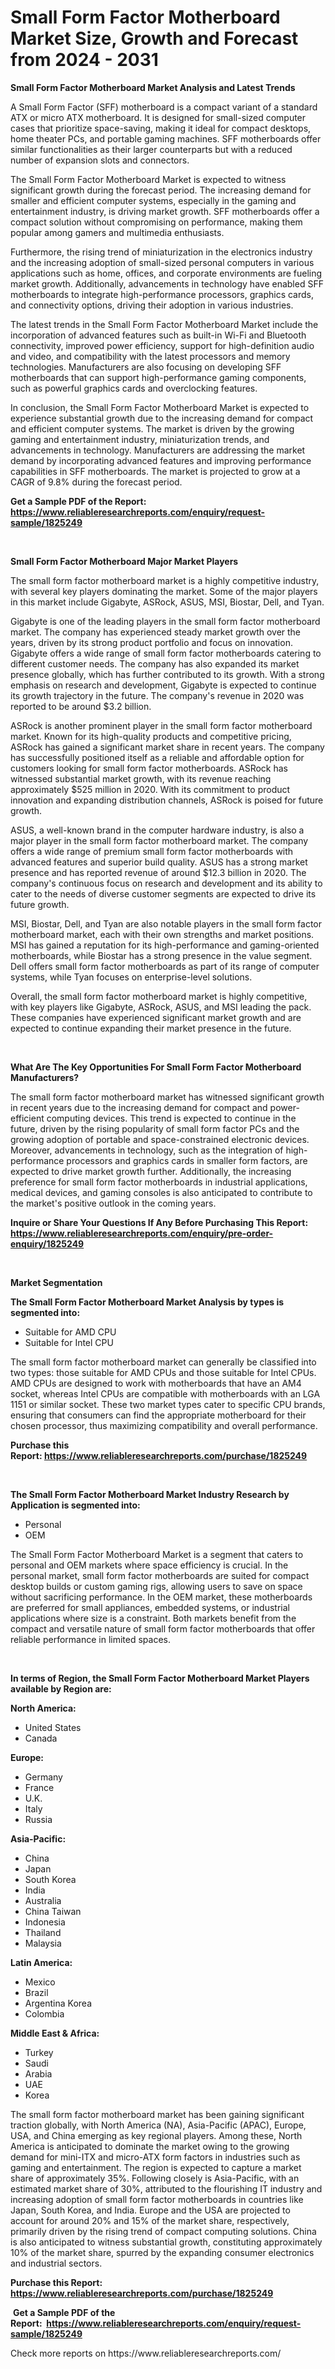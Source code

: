 <p><h1>Small Form Factor Motherboard Market Size, Growth and Forecast from 2024 - 2031</h1></p><p><strong>Small Form Factor Motherboard Market Analysis and Latest Trends</strong></p>
<p><p>A Small Form Factor (SFF) motherboard is a compact variant of a standard ATX or micro ATX motherboard. It is designed for small-sized computer cases that prioritize space-saving, making it ideal for compact desktops, home theater PCs, and portable gaming machines. SFF motherboards offer similar functionalities as their larger counterparts but with a reduced number of expansion slots and connectors.</p><p>The Small Form Factor Motherboard Market is expected to witness significant growth during the forecast period. The increasing demand for smaller and efficient computer systems, especially in the gaming and entertainment industry, is driving market growth. SFF motherboards offer a compact solution without compromising on performance, making them popular among gamers and multimedia enthusiasts.</p><p>Furthermore, the rising trend of miniaturization in the electronics industry and the increasing adoption of small-sized personal computers in various applications such as home, offices, and corporate environments are fueling market growth. Additionally, advancements in technology have enabled SFF motherboards to integrate high-performance processors, graphics cards, and connectivity options, driving their adoption in various industries.</p><p>The latest trends in the Small Form Factor Motherboard Market include the incorporation of advanced features such as built-in Wi-Fi and Bluetooth connectivity, improved power efficiency, support for high-definition audio and video, and compatibility with the latest processors and memory technologies. Manufacturers are also focusing on developing SFF motherboards that can support high-performance gaming components, such as powerful graphics cards and overclocking features.</p><p>In conclusion, the Small Form Factor Motherboard Market is expected to experience substantial growth due to the increasing demand for compact and efficient computer systems. The market is driven by the growing gaming and entertainment industry, miniaturization trends, and advancements in technology. Manufacturers are addressing the market demand by incorporating advanced features and improving performance capabilities in SFF motherboards. The market is projected to grow at a CAGR of 9.8% during the forecast period.</p></p>
<p><strong>Get a Sample PDF of the Report:&nbsp; <a href="https://www.reliableresearchreports.com/enquiry/request-sample/1825249">https://www.reliableresearchreports.com/enquiry/request-sample/1825249</a></strong></p>
<p>&nbsp;</p>
<p><strong>Small Form Factor Motherboard Major Market Players</strong></p>
<p><p>The small form factor motherboard market is a highly competitive industry, with several key players dominating the market. Some of the major players in this market include Gigabyte, ASRock, ASUS, MSI, Biostar, Dell, and Tyan.</p><p>Gigabyte is one of the leading players in the small form factor motherboard market. The company has experienced steady market growth over the years, driven by its strong product portfolio and focus on innovation. Gigabyte offers a wide range of small form factor motherboards catering to different customer needs. The company has also expanded its market presence globally, which has further contributed to its growth. With a strong emphasis on research and development, Gigabyte is expected to continue its growth trajectory in the future. The company's revenue in 2020 was reported to be around $3.2 billion.</p><p>ASRock is another prominent player in the small form factor motherboard market. Known for its high-quality products and competitive pricing, ASRock has gained a significant market share in recent years. The company has successfully positioned itself as a reliable and affordable option for customers looking for small form factor motherboards. ASRock has witnessed substantial market growth, with its revenue reaching approximately $525 million in 2020. With its commitment to product innovation and expanding distribution channels, ASRock is poised for future growth.</p><p>ASUS, a well-known brand in the computer hardware industry, is also a major player in the small form factor motherboard market. The company offers a wide range of premium small form factor motherboards with advanced features and superior build quality. ASUS has a strong market presence and has reported revenue of around $12.3 billion in 2020. The company's continuous focus on research and development and its ability to cater to the needs of diverse customer segments are expected to drive its future growth.</p><p>MSI, Biostar, Dell, and Tyan are also notable players in the small form factor motherboard market, each with their own strengths and market positions. MSI has gained a reputation for its high-performance and gaming-oriented motherboards, while Biostar has a strong presence in the value segment. Dell offers small form factor motherboards as part of its range of computer systems, while Tyan focuses on enterprise-level solutions.</p><p>Overall, the small form factor motherboard market is highly competitive, with key players like Gigabyte, ASRock, ASUS, and MSI leading the pack. These companies have experienced significant market growth and are expected to continue expanding their market presence in the future.</p></p>
<p>&nbsp;</p>
<p><strong>What Are The Key Opportunities For Small Form Factor Motherboard Manufacturers?</strong></p>
<p><p>The small form factor motherboard market has witnessed significant growth in recent years due to the increasing demand for compact and power-efficient computing devices. This trend is expected to continue in the future, driven by the rising popularity of small form factor PCs and the growing adoption of portable and space-constrained electronic devices. Moreover, advancements in technology, such as the integration of high-performance processors and graphics cards in smaller form factors, are expected to drive market growth further. Additionally, the increasing preference for small form factor motherboards in industrial applications, medical devices, and gaming consoles is also anticipated to contribute to the market's positive outlook in the coming years.</p></p>
<p><strong>Inquire or Share Your Questions If Any Before Purchasing This Report: <a href="https://www.reliableresearchreports.com/enquiry/pre-order-enquiry/1825249">https://www.reliableresearchreports.com/enquiry/pre-order-enquiry/1825249</a></strong></p>
<p>&nbsp;</p>
<p><strong>Market Segmentation</strong></p>
<p><strong>The Small Form Factor Motherboard Market Analysis by types is segmented into:</strong></p>
<p><ul><li>Suitable for AMD CPU</li><li>Suitable for Intel CPU</li></ul></p>
<p><p>The small form factor motherboard market can generally be classified into two types: those suitable for AMD CPUs and those suitable for Intel CPUs. AMD CPUs are designed to work with motherboards that have an AM4 socket, whereas Intel CPUs are compatible with motherboards with an LGA 1151 or similar socket. These two market types cater to specific CPU brands, ensuring that consumers can find the appropriate motherboard for their chosen processor, thus maximizing compatibility and overall performance.</p></p>
<p><strong>Purchase this Report:&nbsp;<a href="https://www.reliableresearchreports.com/purchase/1825249">https://www.reliableresearchreports.com/purchase/1825249</a></strong></p>
<p>&nbsp;</p>
<p><strong>The Small Form Factor Motherboard Market Industry Research by Application is segmented into:</strong></p>
<p><ul><li>Personal</li><li>OEM</li></ul></p>
<p><p>The Small Form Factor Motherboard Market is a segment that caters to personal and OEM markets where space efficiency is crucial. In the personal market, small form factor motherboards are suited for compact desktop builds or custom gaming rigs, allowing users to save on space without sacrificing performance. In the OEM market, these motherboards are preferred for small appliances, embedded systems, or industrial applications where size is a constraint. Both markets benefit from the compact and versatile nature of small form factor motherboards that offer reliable performance in limited spaces.</p></p>
<p>&nbsp;</p>
<p><strong>In terms of Region, the Small Form Factor Motherboard Market Players available by Region are:</strong></p>
<p>
    <p> <strong> North America: </strong>
        <ul>
            <li>United States</li>
            <li>Canada</li>
        </ul>
        </p> 
    <p> <strong> Europe: </strong>
        <ul>
            <li>Germany</li>
            <li>France</li>
            <li>U.K.</li>
            <li>Italy</li>
            <li>Russia</li>
        </ul>
        </p> 
    <p> <strong> Asia-Pacific: </strong>
        <ul>
            <li>China</li>
            <li>Japan</li>
            <li>South Korea</li>
            <li>India</li>
            <li>Australia</li>
            <li>China Taiwan</li>
            <li>Indonesia</li>
            <li>Thailand</li>
            <li>Malaysia</li>
        </ul>
        </p> 
    <p> <strong> Latin America: </strong>
        <ul>
            <li>Mexico</li>
            <li>Brazil</li>
            <li>Argentina Korea</li>
            <li>Colombia</li>
        </ul>
        </p> 
    <p> <strong> Middle East & Africa: </strong>
        <ul>
            <li>Turkey</li>
            <li>Saudi</li>
            <li>Arabia</li>
            <li>UAE</li>
            <li>Korea</li>
        </ul>
    </p>
    </p>
<p><p>The small form factor motherboard market has been gaining significant traction globally, with North America (NA), Asia-Pacific (APAC), Europe, USA, and China emerging as key regional players. Among these, North America is anticipated to dominate the market owing to the growing demand for mini-ITX and micro-ATX form factors in industries such as gaming and entertainment. The region is expected to capture a market share of approximately 35%. Following closely is Asia-Pacific, with an estimated market share of 30%, attributed to the flourishing IT industry and increasing adoption of small form factor motherboards in countries like Japan, South Korea, and India. Europe and the USA are projected to account for around 20% and 15% of the market share, respectively, primarily driven by the rising trend of compact computing solutions. China is also anticipated to witness substantial growth, constituting approximately 10% of the market share, spurred by the expanding consumer electronics and industrial sectors.</p></p>
<p><strong>Purchase this Report: <a href="https://www.reliableresearchreports.com/purchase/1825249">https://www.reliableresearchreports.com/purchase/1825249</a></strong></p>
<p>&nbsp;<strong>Get a Sample PDF of the Report:&nbsp;&nbsp;<a href="https://www.reliableresearchreports.com/enquiry/request-sample/1825249">https://www.reliableresearchreports.com/enquiry/request-sample/1825249</a></strong></p>
<p><strong></strong></p>
<p>Check more reports on https://www.reliableresearchreports.com/</p>